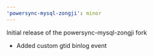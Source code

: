 ```yaml
---
'powersync-mysql-zongji': minor
---
```


Initial release of the powersync-mysql-zongji fork
 - Added custom gtid binlog event
